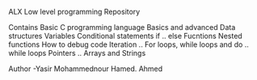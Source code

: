 ALX Low level programming Repository

Contains Basic C programming language Basics and advanced
Data structures
Variables 
Conditional statements if .. else
Fucntions
Nested functions
How to debug code
Iteration .. For loops, while loops and do .. while loops
Pointers .. Arrays and Strings

Author
-Yasir Mohammednour Hamed. Ahmed
